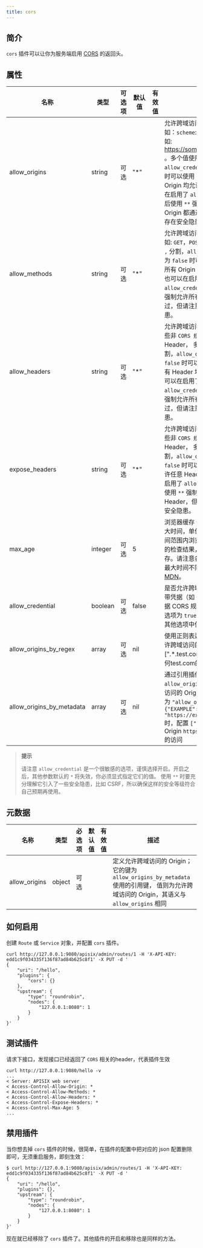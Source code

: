 ```yaml
---
title: cors
---
```


<!--
#
# Licensed to the Apache Software Foundation (ASF) under one or more
# contributor license agreements.  See the NOTICE file distributed with
# this work for additional information regarding copyright ownership.
# The ASF licenses this file to You under the Apache License, Version 2.0
# (the "License"); you may not use this file except in compliance with
# the License.  You may obtain a copy of the License at
#
#     http://www.apache.org/licenses/LICENSE-2.0
#
# Unless required by applicable law or agreed to in writing, software
# distributed under the License is distributed on an "AS IS" BASIS,
# WITHOUT WARRANTIES OR CONDITIONS OF ANY KIND, either express or implied.
# See the License for the specific language governing permissions and
# limitations under the License.
#
-->

## 简介

`cors` 插件可以让你为服务端启用 [CORS](https://developer.mozilla.org/en-US/docs/Web/HTTP/CORS) 的返回头。

## 属性

| 名称             | 类型    | 可选项 | 默认值 | 有效值 | 描述                                                         |
| ---------------- | ------- | ------ | ------ | ------ | ------------------------------------------------------------ |
| allow_origins    | string  | 可选   | "*"    |        | 允许跨域访问的 Origin，格式如：`scheme`://`host`:`port`，比如: https://somehost.com:8081 。多个值使用 `,` 分割，`allow_credential` 为 `false` 时可以使用 `*` 来表示所有 Origin 均允许通过。你也可以在启用了 `allow_credential` 后使用 `**` 强制允许所有 Origin 都通过，但请注意这样存在安全隐患。 |
| allow_methods    | string  | 可选   | "*"    |        | 允许跨域访问的 Method，比如: `GET`，`POST`等。多个值使用 `,` 分割，`allow_credential` 为 `false` 时可以使用 `*` 来表示所有 Origin 均允许通过。你也可以在启用了 `allow_credential` 后使用 `**` 强制允许所有 Method 都通过，但请注意这样存在安全隐患。 |
| allow_headers    | string  | 可选   | "*"    |        | 允许跨域访问时请求方携带哪些非 `CORS 规范` 以外的 Header， 多个值使用 `,` 分割，`allow_credential` 为 `false` 时可以使用 `*` 来表示所有 Header 均允许通过。你也可以在启用了 `allow_credential` 后使用 `**` 强制允许所有 Header 都通过，但请注意这样存在安全隐患。 |
| expose_headers   | string  | 可选   | "*"    |        | 允许跨域访问时响应方携带哪些非 `CORS 规范` 以外的 Header， 多个值使用 `,` 分割，`allow_credential` 为 `false` 时可以使用 `*` 来表示允许任意 Header 。你也可以在启用了 `allow_credential` 后使用 `**` 强制允许任意 Header，但请注意这样存在安全隐患。 |
| max_age          | integer | 可选   | 5      |        | 浏览器缓存 CORS 结果的最大时间，单位为秒，在这个时间范围内浏览器会复用上一次的检查结果，`-1` 表示不缓存。请注意各个浏览器允许的最大时间不同，详情请参考 [MDN](https://developer.mozilla.org/en-US/docs/Web/HTTP/Headers/Access-Control-Max-Age#Directives)。 |
| allow_credential | boolean | 可选   | false  |        | 是否允许跨域访问的请求方携带凭据（如 Cookie 等）。根据 CORS 规范，如果设置该选项为 `true`，那么将不能在其他选项中使用 `*`。 |
| allow_origins_by_regex | array | 可选   | nil  |        | 使用正则表达式数组来匹配允许跨域访问的 Origin，如[".*\.test.com"] 可以匹配任何test.com的子域名`*`。 |
| allow_origins_by_metadata | array | 可选    | nil   |       | 通过引用插件元数据的 `allow_origins` 配置允许跨域访问的 Origin。比如当元数据为 `"allow_origins": {"EXAMPLE": "https://example.com"}` 时，配置 `["EXAMPLE"]` 将允许 Origin `https://example.com` 的访问  |

> **提示**
>
> 请注意 `allow_credential` 是一个很敏感的选项，谨慎选择开启。开启之后，其他参数默认的 `*` 将失效，你必须显式指定它们的值。
> 使用 `**` 时要充分理解它引入了一些安全隐患，比如 CSRF，所以确保这样的安全等级符合自己预期再使用。

## 元数据

| 名称           | 类型    | 必选项  | 默认值 | 有效值 | 描述                       |
| -----------   | ------  | ------ | ----- | ----- |  ------------------        |
| allow_origins | object  | 可选    |       |       | 定义允许跨域访问的 Origin；它的键为 `allow_origins_by_metadata` 使用的引用键， 值则为允许跨域访问的 Origin，其语义与 `allow_origins` 相同 |

## 如何启用

创建 `Route` 或 `Service` 对象，并配置 `cors` 插件。

```shell
curl http://127.0.0.1:9080/apisix/admin/routes/1 -H 'X-API-KEY: edd1c9f034335f136f87ad84b625c8f1' -X PUT -d '
{
    "uri": "/hello",
    "plugins": {
        "cors": {}
    },
    "upstream": {
        "type": "roundrobin",
        "nodes": {
            "127.0.0.1:8080": 1
        }
    }
}'
```

## 测试插件

请求下接口，发现接口已经返回了 `CORS` 相关的header，代表插件生效

```shell
curl http://127.0.0.1:9080/hello -v
...
< Server: APISIX web server
< Access-Control-Allow-Origin: *
< Access-Control-Allow-Methods: *
< Access-Control-Allow-Headers: *
< Access-Control-Expose-Headers: *
< Access-Control-Max-Age: 5
...
```

## 禁用插件

当你想去掉 `cors` 插件的时候，很简单，在插件的配置中把对应的 json 配置删除即可，无须重启服务，即刻生效：

```shell
$ curl http://127.0.0.1:9080/apisix/admin/routes/1 -H 'X-API-KEY: edd1c9f034335f136f87ad84b625c8f1' -X PUT -d '
{
    "uri": "/hello",
    "plugins": {},
    "upstream": {
        "type": "roundrobin",
        "nodes": {
            "127.0.0.1:8080": 1
        }
    }
}'
```

现在就已经移除了 `cors` 插件了。其他插件的开启和移除也是同样的方法。
